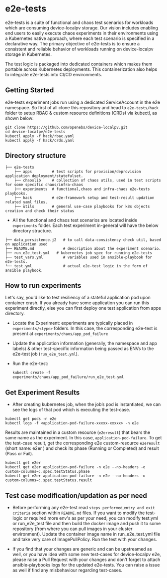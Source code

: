 # e2e-tests

e2e-tests is a suite of functional and chaos test scenarios for workloads which are consuming device-localpv storage. Our vision includes enabling end users to easily execute chaos experiments in their environments using a Kubernetes native approach, where each test scenario is specified in a declarative way. The primary objective of e2e-tests is to ensure a consistent and reliable behavior of workloads running on device-localpv storage in Kubernetes. 

The test logic is packaged into dedicated containers which makes them portable across Kubernetes deployments. 
This containerization also helps to integrate e2e-tests into CI/CD environments. 


## Getting Started

e2e-tests experiment jobs run using a dedicated ServiceAccount in the e2e namespace. So first of all clone this repository and head to `e2e-tests/hack` folder to setup RBAC & custom resource definitions (CRDs) via kubectl, as shown below: 

```
git clone https://github.com/openebs/device-localpv.git
cd device-localpv/e2e-tests
kubectl apply -f hack/rbac.yaml
kubectl apply -f hack/crds.yaml  
```


## Directory structure

```
├── e2e-tests
    ├── apps         # test scripts for provision/deprovision application deployment/statefulset. 
    ├── chaoslib     # collection of chaos utils, used in test scripts for some specific chaos/infra-chaos
    ├── experiments  # functional,chaos and infra-chaos e2e-tests playbooks.
    ├── hack         # e2e-framework setup and test-result updation related yaml files.
    ├── utils        # general use-case playbooks for k8s objects creation and check their status
```

- All the functional and chaos test scenarios are located inside `experiments` folder. Each test experiment in-general will have the below directory structure.

```
├── data_persistence.j2   # to call data-consistency check util, based on application used
├── README.md             # description about the experiment scenario.
├── run_e2e_test.yml   # kubernetes job spec for running e2e-tests
├── test_vars.yml         # variables used in ansible-playbook for e2e-tests.
└── test.yml              # actual e2e-test logic in the form of ansible playbook.
```


## How to run experiments 

Let's say, you'd like to test resiliency of a stateful application pod upon container crash. If you already have some application you can run this experiment directly, else you can first deploy one test application from apps directory.

- Locate the Experiment: experiments are typically placed in `experiments/<type>` folders. In this case, the corresponding e2e-test is present at `experiments/chaos/app_pod_failure` 

- Update the application information (generally, the namespace and app labels) & other test-specific information being passed as ENVs to the e2e-test job (`run_e2e_test.yml`). 

- Run the e2e-test:

  ```
  kubectl create -f experiments/chaos/app_pod_failure/run_e2e_test.yml
  ```
  

## Get Experiment Results

- After creating kubernetes job, when the job’s pod is instantiated, we can see the logs of that pod which is executing the test-case.

```
kubectl get pods -n e2e
kubectl logs -f <application-pod-failure-xxxxx-xxxxx> -n e2e
```

Results are maintained in a custom resource (`e2eresult`) that bears the same name as the experiment. In this case,
`application-pod-failure`. To get the test-case result, get the corresponding e2e custom-resource `e2eresult` (short name: e2er ) and check its phase (Running or Completed) and result (Pass or Fail).

```
kubectl get e2er
kubectl get e2er application-pod-failure -n e2e --no-headers -o custom-columns=:.spec.testStatus.phase
kubectl get e2er application-pod-failure -n e2e --no-headers -o custom-columns=:.spec.testStatus.result
```


## Test case modification/updation as per need

- Before performing any e2e-test read `steps performed`,`entry and exit criteria` section within `README.md` files. If you want to modify the test-logic or required more env's as per your need, you can modify test.yml or run_e2e_test file and then build the docker image and push it to some repository (from where you can pull images in your cluster environment). Update the container image name in run_e2e_test.yml file and take very care of ImagePullPolicy. Run the test with your changes.

- If you find that your changes are generic and can be upstreamed as well, or you have idea with some new test-cases for device-localpv e2e, please raise a Pull Request with your changes and don't forget to attach ansible-playbooks logs for the updated e2e-tests. You can raise a issue as well if find any misbehaviour regarding test-cases. 